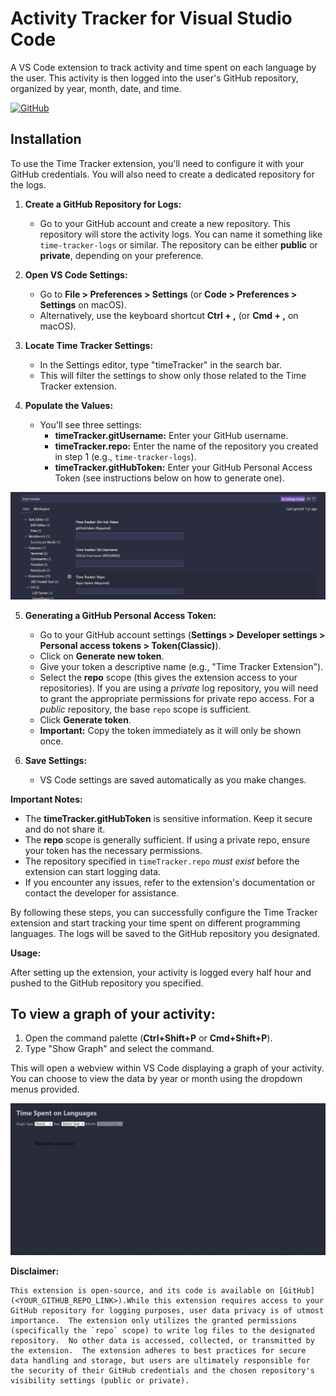 # Activity Tracker for Visual Studio Code

A VS Code extension to track activity and time spent on each language by the user. This activity is then logged into the user's GitHub repository, organized by year, month, date, and time.

[![GitHub](https://img.shields.io/github/followers/fahadnawaz01?style=social)](https://github.com/fahadnawaz01/VSCode_TrackingActivityExtension)

## Installation

To use the Time Tracker extension, you'll need to configure it with your GitHub credentials. You will also need to create a dedicated repository for the logs.

1.  **Create a GitHub Repository for Logs:**

    - Go to your GitHub account and create a new repository. This repository will store the activity logs. You can name it something like `time-tracker-logs` or similar. The repository can be either **public** or **private**, depending on your preference.

2.  **Open VS Code Settings:**

    - Go to **File > Preferences > Settings** (or **Code > Preferences > Settings** on macOS).
    - Alternatively, use the keyboard shortcut **Ctrl + ,** (or **Cmd + ,** on macOS).

3.  **Locate Time Tracker Settings:**

    - In the Settings editor, type "timeTracker" in the search bar.
    - This will filter the settings to show only those related to the Time Tracker extension.

4.  **Populate the Values:**

    - You'll see three settings:
      - **timeTracker.gitUsername:** Enter your GitHub username.
      - **timeTracker.repo:** Enter the name of the repository you created in step 1 (e.g., `time-tracker-logs`).
      - **timeTracker.gitHubToken:** Enter your GitHub Personal Access Token (see instructions below on how to generate one).

![Screenshot of configuration settings](/Screenshots/Configuration%20Values.png)

5.  **Generating a GitHub Personal Access Token:**

    - Go to your GitHub account settings (**Settings > Developer settings > Personal access tokens > Token(Classic)**).
    - Click on **Generate new token**.
    - Give your token a descriptive name (e.g., "Time Tracker Extension").
    - Select the **repo** scope (this gives the extension access to your repositories). If you are using a _private_ log repository, you will need to grant the appropriate permissions for private repo access. For a _public_ repository, the base `repo` scope is sufficient.
    - Click **Generate token**.
    - **Important:** Copy the token immediately as it will only be shown once.

6.  **Save Settings:**

    - VS Code settings are saved automatically as you make changes.

**Important Notes:**

- The **timeTracker.gitHubToken** is sensitive information. Keep it secure and do not share it.
- The **repo** scope is generally sufficient. If using a private repo, ensure your token has the necessary permissions.
- The repository specified in `timeTracker.repo` _must exist_ before the extension can start logging data.
- If you encounter any issues, refer to the extension's documentation or contact the developer for assistance.

By following these steps, you can successfully configure the Time Tracker extension and start tracking your time spent on different programming languages. The logs will be saved to the GitHub repository you designated.

**Usage:**

After setting up the extension, your activity is logged every half hour and pushed to the GitHub repository you specified.

## To view a graph of your activity:

1.  Open the command palette (**Ctrl+Shift+P** or **Cmd+Shift+P**).
2.  Type "Show Graph" and select the command.

This will open a webview within VS Code displaying a graph of your activity. You can choose to view the data by year or month using the dropdown menus provided.

![Screenshot of configuration settings](/Screenshots/graph.gif)

**Disclaimer:**

```
This extension is open-source, and its code is available on [GitHub](<YOUR_GITHUB_REPO_LINK>).While this extension requires access to your GitHub repository for logging purposes, user data privacy is of utmost importance.  The extension only utilizes the granted permissions (specifically the `repo` scope) to write log files to the designated repository.  No other data is accessed, collected, or transmitted by the extension.  The extension adheres to best practices for secure data handling and storage, but users are ultimately responsible for the security of their GitHub credentials and the chosen repository's visibility settings (public or private).
```
